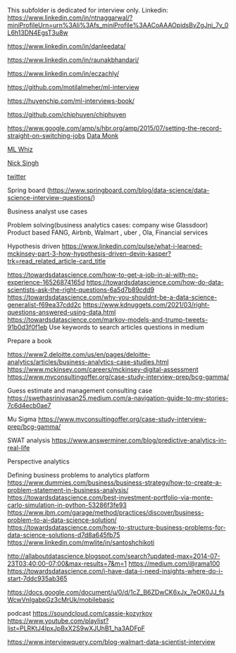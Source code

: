 This subfolder is dedicated for interview only.
Linkedin:
https://www.linkedin.com/in/ntnaggarwal/?miniProfileUrn=urn%3Ali%3Afs_miniProfile%3AACoAAAOpidsBvZgJni_7v_0L6h13DN4EgsT3u8w

https://www.linkedin.com/in/danleedata/

https://www.linkedin.com/in/raunakbhandari/

https://www.linkedin.com/in/eczachly/

https://github.com/motilalmeher/ml-interview

https://huyenchip.com/ml-interviews-book/

https://github.com/chiphuyen/chiphuyen



https://www.google.com/amp/s/hbr.org/amp/2015/07/setting-the-record-straight-on-switching-jobs
[Data Monk](http://datamonk.com/)

[ML Whiz](https://mlwhiz.com/)

[Nick Singh](https://www.nicksingh.com/)

[twitter](https://huyenchip.com/ml-interviews-book/)

Spring board (https://www.springboard.com/blog/data-science/data-science-interview-questions/)

Business analyst use cases

Problem solving(business analytics cases: company wise Glassdoor)
Product based FANG, Airbnb, Walmart , uber , Ola, Financial services

Hypothesis driven https://www.linkedin.com/pulse/what-i-learned-mckinsey-part-3-how-hypothesis-driven-devin-kasper?trk=read_related_article-card_title


https://towardsdatascience.com/how-to-get-a-job-in-ai-with-no-experience-16526874165d
https://towardsdatascience.com/how-do-data-scientists-ask-the-right-questions-6a5d7b89cdd9
https://towardsdatascience.com/why-you-shouldnt-be-a-data-science-generalist-f69ea37cdd2c
https://www.kdnuggets.com/2021/03/right-questions-answered-using-data.html
https://towardsdatascience.com/markov-models-and-trump-tweets-91b0d3f0f1eb
Use keywords to search articles questions in medium

Prepare a book


https://www2.deloitte.com/us/en/pages/deloitte-analytics/articles/business-analytics-case-studies.html
https://www.mckinsey.com/careers/mckinsey-digital-assessment
https://www.myconsultingoffer.org/case-study-interview-prep/bcg-gamma/

Guess estimate and management consulting case
https://swethasrinivasan25.medium.com/a-navigation-guide-to-my-stories-7c6d4ecb0ae7

Mu Sigma https://www.myconsultingoffer.org/case-study-interview-prep/bcg-gamma/

SWAT analysis
https://www.answerminer.com/blog/predictive-analytics-in-real-life

Perspective analytics

Defining business problems to analytics platform
https://www.dummies.com/business/business-strategy/how-to-create-a-problem-statement-in-business-analysis/
https://towardsdatascience.com/best-investment-portfolio-via-monte-carlo-simulation-in-python-53286f3fe93
https://www.ibm.com/garage/method/practices/discover/business-problem-to-ai-data-science-solution/
https://towardsdatascience.com/how-to-structure-business-problems-for-data-science-solutions-d7d8a645fb75
https://www.linkedin.com/mwlite/in/santoshchikoti

http://allaboutdatascience.blogspot.com/search?updated-max=2014-07-23T03:40:00-07:00&max-results=7&m=1
https://medium.com/@rama100
https://towardsdatascience.com/i-have-data-i-need-insights-where-do-i-start-7ddc935ab365

https://docs.google.com/document/u/0/d/1cZ_B6ZDwCK6xJx_7eOK0JJ_fsWcwVnIgabpGz3cMrUk/mobilebasic

podcast
https://soundcloud.com/cassie-kozyrkov
https://www.youtube.com/playlist?list=PLRKtJ4IpxJpBxX2S9wXJUhB1_ha3ADFpF

https://www.interviewquery.com/blog-walmart-data-scientist-interview
